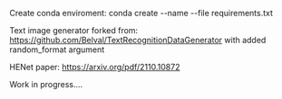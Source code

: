 Create conda enviroment: 
conda create --name <env> --file requirements.txt

Text image generator forked from: https://github.com/Belval/TextRecognitionDataGenerator with added random_format argument

HENet paper: https://arxiv.org/pdf/2110.10872

Work in progress....
